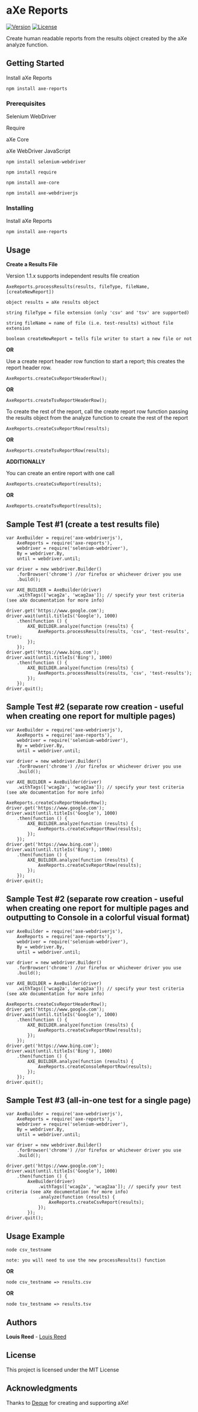 # aXe Reports

[![Version](https://img.shields.io/npm/v/axe-reports.svg)](https://www.npmjs.com/package/axe-reports)
[![License](https://img.shields.io/npm/l/axe-reports.svg)](http://opensource.org/licenses/MIT)

Create human readable reports from the results object created by the aXe analyze function.

## Getting Started

Install aXe Reports

```
npm install axe-reports
```

### Prerequisites

Selenium WebDriver

Require

aXe Core

aXe WebDriver JavaScript

```
npm install selenium-webdriver

npm install require

npm install axe-core

npm install axe-webdriverjs
```

### Installing

Install aXe Reports

```
npm install axe-reports
```

## Usage

**Create a Results File**

Version 1.1.x supports independent results file creation

```
AxeReports.processResults(results, fileType, fileName, [createNewReport])

object results = aXe results object

string fileType = file extension (only 'csv' and 'tsv' are supported)

string fileName = name of file (i.e. test-results) without file extension

boolean createNewReport = tells file writer to start a new file or not
```

**OR**

Use a create report header row function to start a report; this creates the report header row.

```
AxeReports.createCsvReportHeaderRow();
```

**OR**

```
AxeReports.createTsvReportHeaderRow();
```

To create the rest of the report, call the create report row function passing the results object from the analyze function to create the rest of the report

```
AxeReports.createCsvReportRow(results);
```

**OR**

```
AxeReports.createTsvReportRow(results);
```

**ADDITIONALLY**

You can create an entire report with one call

```
AxeReports.createCsvReport(results);
```

**OR**

```
AxeReports.createTsvReport(results);
```

## Sample Test #1 (create a test results file)

```
var AxeBuilder = require('axe-webdriverjs'),
    AxeReports = require('axe-reports'),
    webdriver = require('selenium-webdriver'),
    By = webdriver.By,
    until = webdriver.until;

var driver = new webdriver.Builder()
    .forBrowser('chrome') //or firefox or whichever driver you use
    .build();

var AXE_BUILDER = AxeBuilder(driver)
    .withTags(['wcag2a', 'wcag2aa']); // specify your test criteria (see aXe documentation for more info)

driver.get('https://www.google.com');
driver.wait(until.titleIs('Google'), 1000)
    .then(function () {
        AXE_BUILDER.analyze(function (results) {
            AxeReports.processResults(results, 'csv', 'test-results', true);
        });
    });
driver.get('https://www.bing.com');
driver.wait(until.titleIs('Bing'), 1000)
    .then(function () {
        AXE_BUILDER.analyze(function (results) {
            AxeReports.processResults(results, 'csv', 'test-results');
        });
    });
driver.quit();
```

## Sample Test #2 (separate row creation - useful when creating one report for multiple pages)

```
var AxeBuilder = require('axe-webdriverjs'),
    AxeReports = require('axe-reports'),
    webdriver = require('selenium-webdriver'),
    By = webdriver.By,
    until = webdriver.until;

var driver = new webdriver.Builder()
    .forBrowser('chrome') //or firefox or whichever driver you use
    .build();

var AXE_BUILDER = AxeBuilder(driver)
    .withTags(['wcag2a', 'wcag2aa']); // specify your test criteria (see aXe documentation for more info)

AxeReports.createCsvReportHeaderRow();
driver.get('https://www.google.com');
driver.wait(until.titleIs('Google'), 1000)
    .then(function () {
        AXE_BUILDER.analyze(function (results) {
            AxeReports.createCsvReportRow(results);
        });
    });
driver.get('https://www.bing.com');
driver.wait(until.titleIs('Bing'), 1000)
    .then(function () {
        AXE_BUILDER.analyze(function (results) {
            AxeReports.createCsvReportRow(results);
        });
    });
driver.quit();
```

## Sample Test #2 (separate row creation - useful when creating one report for multiple pages and outputting to Console in a colorful visual format)

```
var AxeBuilder = require('axe-webdriverjs'),
    AxeReports = require('axe-reports'),
    webdriver = require('selenium-webdriver'),
    By = webdriver.By,
    until = webdriver.until;

var driver = new webdriver.Builder()
    .forBrowser('chrome') //or firefox or whichever driver you use
    .build();

var AXE_BUILDER = AxeBuilder(driver)
    .withTags(['wcag2a', 'wcag2aa']); // specify your test criteria (see aXe documentation for more info)

AxeReports.createCsvReportHeaderRow();
driver.get('https://www.google.com');
driver.wait(until.titleIs('Google'), 1000)
    .then(function () {
        AXE_BUILDER.analyze(function (results) {
            AxeReports.createCsvReportRow(results);
        });
    });
driver.get('https://www.bing.com');
driver.wait(until.titleIs('Bing'), 1000)
    .then(function () {
        AXE_BUILDER.analyze(function (results) {
            AxeReports.createConsoleReportRow(results);
        });
    });
driver.quit();
```

## Sample Test #3 (all-in-one test for a single page)

```
var AxeBuilder = require('axe-webdriverjs'),
    AxeReports = require('axe-reports'),
    webdriver = require('selenium-webdriver'),
    By = webdriver.By,
    until = webdriver.until;

var driver = new webdriver.Builder()
    .forBrowser('chrome') //or firefox or whichever driver you use
    .build();

driver.get('https://www.google.com');
driver.wait(until.titleIs('Google'), 1000)
    .then(function () {
        AxeBuilder(driver)
            .withTags(['wcag2a', 'wcag2aa']); // specify your test criteria (see aXe documentation for more info)
            .analyze(function (results) {
                AxeReports.createCsvReport(results);
            });
        });
driver.quit();
```

## Usage Example

```
node csv_testname

note: you will need to use the new processResults() function
```

**OR**

```
node csv_testname => results.csv
```

**OR**

```
node tsv_testname => results.tsv
```

## Authors

**Louis Reed** - [Louis Reed](https://github.com/louis-reed)

## License

This project is licensed under the MIT License

## Acknowledgments

Thanks to [Deque](http://www.deque.com/products/aXe/) for creating and supporting aXe!